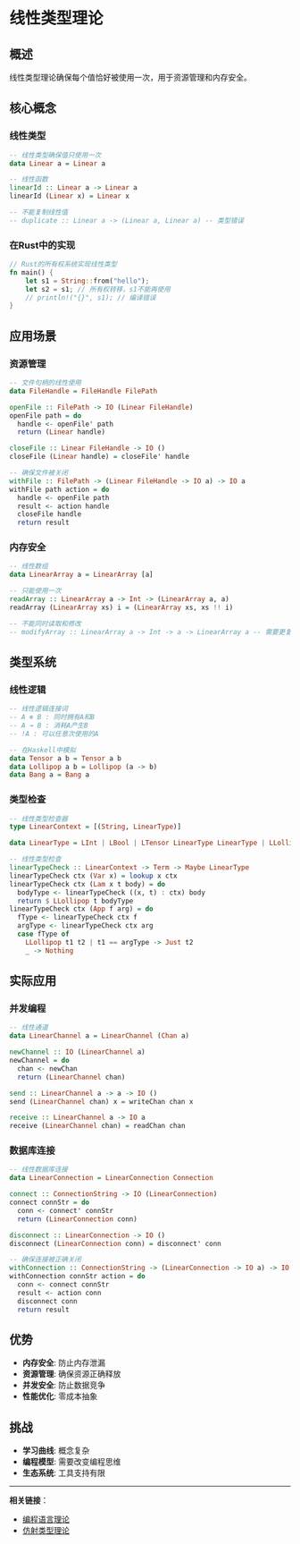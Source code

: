 # 线性类型理论

## 概述

线性类型理论确保每个值恰好被使用一次，用于资源管理和内存安全。

## 核心概念

### 线性类型
```haskell
-- 线性类型确保值只使用一次
data Linear a = Linear a

-- 线性函数
linearId :: Linear a -> Linear a
linearId (Linear x) = Linear x

-- 不能复制线性值
-- duplicate :: Linear a -> (Linear a, Linear a) -- 类型错误
```

### 在Rust中的实现
```rust
// Rust的所有权系统实现线性类型
fn main() {
    let s1 = String::from("hello");
    let s2 = s1; // 所有权转移，s1不能再使用
    // println!("{}", s1); // 编译错误
}
```

## 应用场景

### 资源管理
```haskell
-- 文件句柄的线性使用
data FileHandle = FileHandle FilePath

openFile :: FilePath -> IO (Linear FileHandle)
openFile path = do
  handle <- openFile' path
  return (Linear handle)

closeFile :: Linear FileHandle -> IO ()
closeFile (Linear handle) = closeFile' handle

-- 确保文件被关闭
withFile :: FilePath -> (Linear FileHandle -> IO a) -> IO a
withFile path action = do
  handle <- openFile path
  result <- action handle
  closeFile handle
  return result
```

### 内存安全
```haskell
-- 线性数组
data LinearArray a = LinearArray [a]

-- 只能使用一次
readArray :: LinearArray a -> Int -> (LinearArray a, a)
readArray (LinearArray xs) i = (LinearArray xs, xs !! i)

-- 不能同时读取和修改
-- modifyArray :: LinearArray a -> Int -> a -> LinearArray a -- 需要更复杂的类型
```

## 类型系统

### 线性逻辑
```haskell
-- 线性逻辑连接词
-- A ⊗ B : 同时拥有A和B
-- A ⊸ B : 消耗A产生B
-- !A : 可以任意次使用的A

-- 在Haskell中模拟
data Tensor a b = Tensor a b
data Lollipop a b = Lollipop (a -> b)
data Bang a = Bang a
```

### 类型检查
```haskell
-- 线性类型检查器
type LinearContext = [(String, LinearType)]

data LinearType = LInt | LBool | LTensor LinearType LinearType | LLollipop LinearType LinearType

-- 线性类型检查
linearTypeCheck :: LinearContext -> Term -> Maybe LinearType
linearTypeCheck ctx (Var x) = lookup x ctx
linearTypeCheck ctx (Lam x t body) = do
  bodyType <- linearTypeCheck ((x, t) : ctx) body
  return $ LLollipop t bodyType
linearTypeCheck ctx (App f arg) = do
  fType <- linearTypeCheck ctx f
  argType <- linearTypeCheck ctx arg
  case fType of
    LLollipop t1 t2 | t1 == argType -> Just t2
    _ -> Nothing
```

## 实际应用

### 并发编程
```haskell
-- 线性通道
data LinearChannel a = LinearChannel (Chan a)

newChannel :: IO (LinearChannel a)
newChannel = do
  chan <- newChan
  return (LinearChannel chan)

send :: LinearChannel a -> a -> IO ()
send (LinearChannel chan) x = writeChan chan x

receive :: LinearChannel a -> IO a
receive (LinearChannel chan) = readChan chan
```

### 数据库连接
```haskell
-- 线性数据库连接
data LinearConnection = LinearConnection Connection

connect :: ConnectionString -> IO (LinearConnection)
connect connStr = do
  conn <- connect' connStr
  return (LinearConnection conn)

disconnect :: LinearConnection -> IO ()
disconnect (LinearConnection conn) = disconnect' conn

-- 确保连接被正确关闭
withConnection :: ConnectionString -> (LinearConnection -> IO a) -> IO a
withConnection connStr action = do
  conn <- connect connStr
  result <- action conn
  disconnect conn
  return result
```

## 优势

- **内存安全**: 防止内存泄漏
- **资源管理**: 确保资源正确释放
- **并发安全**: 防止数据竞争
- **性能优化**: 零成本抽象

## 挑战

- **学习曲线**: 概念复杂
- **编程模型**: 需要改变编程思维
- **生态系统**: 工具支持有限

---

**相关链接**：
- [编程语言理论](./001-Programming-Language-Theory.md)
- [仿射类型理论](./003-Affine-Type-Theory.md) 